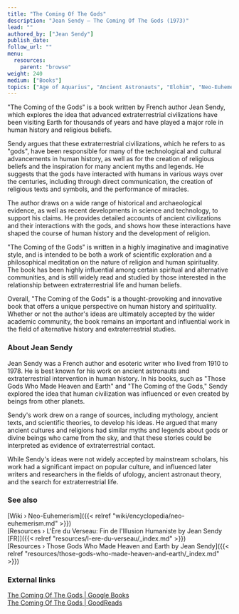 ```yaml
---
title: "The Coming Of The Gods"
description: "Jean Sendy — The Coming Of The Gods (1973)"
lead: ""
authored_by: ["Jean Sendy"]
publish_date:
follow_url: ""
menu:
  resources:
    parent: "browse"
weight: 240
medium: ["Books"]
topics: ["Age of Aquarius", "Ancient Astronauts", "Elohim", "Neo-Euhemerism", "Precession"]
---
```


"The Coming of the Gods" is a book written by French author Jean Sendy, which explores the idea that advanced extraterrestrial civilizations have been visiting Earth for thousands of years and have played a major role in human history and religious beliefs.

Sendy argues that these extraterrestrial civilizations, which he refers to as "gods", have been responsible for many of the technological and cultural advancements in human history, as well as for the creation of religious beliefs and the inspiration for many ancient myths and legends. He suggests that the gods have interacted with humans in various ways over the centuries, including through direct communication, the creation of religious texts and symbols, and the performance of miracles.

The author draws on a wide range of historical and archaeological evidence, as well as recent developments in science and technology, to support his claims. He provides detailed accounts of ancient civilizations and their interactions with the gods, and shows how these interactions have shaped the course of human history and the development of religion.

"The Coming of the Gods" is written in a highly imaginative and imaginative style, and is intended to be both a work of scientific exploration and a philosophical meditation on the nature of religion and human spirituality. The book has been highly influential among certain spiritual and alternative communities, and is still widely read and studied by those interested in the relationship between extraterrestrial life and human beliefs.

Overall, "The Coming of the Gods" is a thought-provoking and innovative book that offers a unique perspective on human history and spirituality. Whether or not the author's ideas are ultimately accepted by the wider academic community, the book remains an important and influential work in the field of alternative history and extraterrestrial studies.

### About Jean Sendy

Jean Sendy was a French author and esoteric writer who lived from 1910 to 1978. He is best known for his work on ancient astronauts and extraterrestrial intervention in human history. In his books, such as "Those Gods Who Made Heaven and Earth" and "The Coming of the Gods," Sendy explored the idea that human civilization was influenced or even created by beings from other planets.

Sendy's work drew on a range of sources, including mythology, ancient texts, and scientific theories, to develop his ideas. He argued that many ancient cultures and religions had similar myths and legends about gods or divine beings who came from the sky, and that these stories could be interpreted as evidence of extraterrestrial contact.

While Sendy's ideas were not widely accepted by mainstream scholars, his work had a significant impact on popular culture, and influenced later writers and researchers in the fields of ufology, ancient astronaut theory, and the search for extraterrestrial life.

### See also

[Wiki › Neo-Euhemerism]({{< relref "wiki/encyclopedia/neo-euhemerism.md" >}})</br>
[Resources › L\'Ère du Verseau: Fin de l\'Illusion Humaniste by Jean Sendy \[FR\]]({{< relref "resources/l-ere-du-verseau/_index.md" >}})</br>
[Resources › Those Gods Who Made Heaven and Earth by Jean Sendy]({{< relref "resources/those-gods-who-made-heaven-and-earth/_index.md" >}})</br>

### External links

[The Coming Of The Gods | Google Books](https://books.google.ch/books?id=nlVlAAAACAAJ&sitesec=reviews&redir_esc=y)</br>
[The Coming Of The Gods | GoodReads](https://www.goodreads.com/book/show/4977839-the-coming-of-the-gods)</br>
